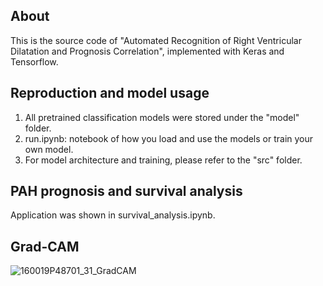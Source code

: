 ## About
This is the source code of "Automated Recognition of Right Ventricular Dilatation and Prognosis Correlation", implemented with Keras and Tensorflow.
## Reproduction and model usage
1. All pretrained classification models were stored under the "model" folder.
2. run.ipynb: notebook of how you load and use the models or train your own model.
3. For model architecture and training, please refer to the "src" folder.
## PAH prognosis and survival analysis
Application was shown in survival_analysis.ipynb.
## Grad-CAM
![160019P48701_31_GradCAM](https://github.com/Urania880519/RV-dilatation-DL/assets/95178070/bda6e07d-e536-4dba-96af-eec731fb12ad)
